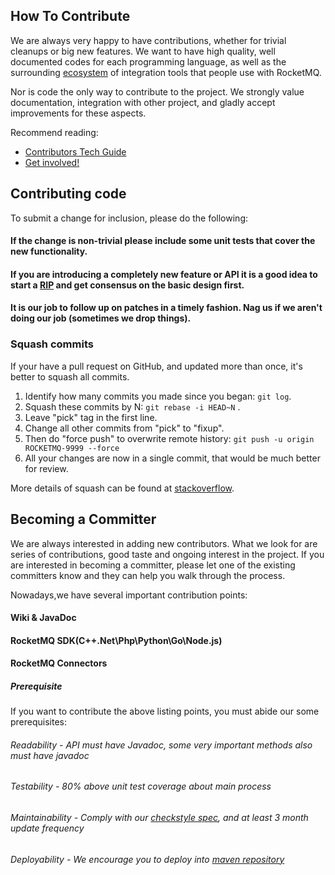 ## How To Contribute

We are always very happy to have contributions, whether for trivial cleanups or big new features.
We want to have high quality, well documented codes for each programming language, as well as the
surrounding [ecosystem](https://github.com/apache/rocketmq-externals) of integration tools that people use with
RocketMQ.

Nor is code the only way to contribute to the project. We strongly value documentation, integration with other project,
and gladly accept improvements for these aspects.

Recommend reading:

* [Contributors Tech Guide](http://www.apache.org/dev/contributors)
* [Get involved!](http://www.apache.org/foundation/getinvolved.html)

## Contributing code

To submit a change for inclusion, please do the following:

#### If the change is non-trivial please include some unit tests that cover the new functionality.

#### If you are introducing a completely new feature or API it is a good idea to start a [RIP](https://github.com/apache/rocketmq/wiki/RocketMQ-Improvement-Proposal) and get consensus on the basic design first.

#### It is our job to follow up on patches in a timely fashion. Nag us if we aren't doing our job (sometimes we drop things).

### Squash commits

If your have a pull request on GitHub, and updated more than once, it's better to squash all commits.

1. Identify how many commits you made since you began: ``git log``.
2. Squash these commits by N: ``git rebase -i HEAD~N`` .
3. Leave "pick" tag in the first line.
4. Change all other commits from "pick" to "fixup".
5. Then do "force push" to overwrite remote history: ``git push -u origin ROCKETMQ-9999 --force``
6. All your changes are now in a single commit, that would be much better for review.

More details of squash can be found
at [stackoverflow](https://stackoverflow.com/questions/5189560/squash-my-last-x-commits-together-using-git).

## Becoming a Committer

We are always interested in adding new contributors. What we look for are series of contributions, good taste and
ongoing interest in the project. If you are interested in becoming a committer, please let one of the existing
committers know and they can help you walk through the process.

Nowadays,we have several important contribution points:

#### Wiki & JavaDoc

#### RocketMQ SDK(C++\.Net\Php\Python\Go\Node.js)

#### RocketMQ Connectors

##### Prerequisite

If you want to contribute the above listing points, you must abide our some prerequisites:

###### Readability - API must have Javadoc, some very important methods also must have javadoc

###### Testability - 80% above unit test coverage about main process

###### Maintainability - Comply with our [checkstyle spec](style/rmq_checkstyle.xml), and at least 3 month update frequency

###### Deployability - We encourage you to deploy into [maven repository](http://search.maven.org/)
